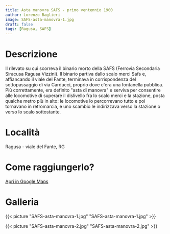 ```yaml
---
title: Asta manovra SAFS - primo ventennio 1900 
author: Lorenzo Baglieri
image: SAFS-asta-manovra-1.jpg
draft: false
tags: [Ragusa, SAFS]
---
```


# Descrizione
Il rilevato su cui scorreva il binario morto della SAFS (Ferrovia Secondaria Siracusa Ragusa Vizzini). 
Il binario partiva dallo scalo merci Safs e, affiancando il viale del Fante, terminava in corrispondenza 
del sottopassaggio di via Carducci, proprio dove c'era una fontanella pubblica. Più correttamente, era 
definito "asta di manovra" e serviva per consentire alle locomotive di superare il dislivello fra lo 
scalo merci e la stazione, posta qualche metro più in alto: le locomotive lo percorrevano tutto e poi 
tornavano in retromarcia, e uno scambio le indirizzava verso la stazione o verso lo scalo sottostante.

# Località
Ragusa - viale del Fante, RG

# Come raggiungerlo?
[Apri in Google Maps](https://goo.gl/maps/QiW73igrMuZ5mp4t9)

# Galleria

{{< picture "SAFS-asta-manovra-1.jpg" "SAFS-asta-manovra-1.jpg" >}}

{{< picture "SAFS-asta-manovra-2.jpg" "SAFS-asta-manovra-2.jpg" >}}